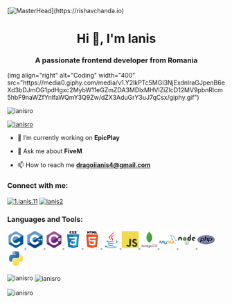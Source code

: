 [![MasterHead](https://1.bp.blogspot.com/-7A4WynwLsM...)](https://rishavchanda.io)
<h1 align="center">Hi 👋, I'm Ianis</h1>
<h3 align="center">A passionate frontend developer from Romania</h3>
(img align="right" alt="Coding" width="400" src="https://media0.giphy.com/media/v1.Y2lkPTc5MGI3NjExdnlraGJpenB6eXd3bDJmOG1pdHgxc2MybW11eGZmZDA3MDlxMHVlZiZlcD12MV9pbnRlcm5hbF9naWZfYnlfaWQmY3Q9Zw/dZX3AduGrY3uJ7qCsx/giphy.gif")

<p align="left"> <img src="https://komarev.com/ghpvc/?username=ianisro&label=Profile%20views&color=0e75b6&style=flat" alt="ianisro" /> </p>

<p align="left"> <a href="https://github.com/ryo-ma/github-profile-trophy"><img src="https://github-profile-trophy.vercel.app/?username=ianisro" alt="ianisro" /></a> </p>

- 🔭 I’m currently working on **EpicPlay**

- 💬 Ask me about **FiveM**

- 📫 How to reach me **dragoiianis4@gmail.com**

<h3 align="left">Connect with me:</h3>
<p align="left">
<a href="https://instagram.com/1.ianis.11" target="blank"><img align="center" src="https://raw.githubusercontent.com/rahuldkjain/github-profile-readme-generator/master/src/images/icons/Social/instagram.svg" alt="1.ianis.11" height="30" width="40" /></a>
<a href="https://www.youtube.com/c/ianis2" target="blank"><img align="center" src="https://raw.githubusercontent.com/rahuldkjain/github-profile-readme-generator/master/src/images/icons/Social/youtube.svg" alt="ianis2" height="30" width="40" /></a>
</p>

<h3 align="left">Languages and Tools:</h3>
<p align="left"> <a href="https://www.cprogramming.com/" target="_blank" rel="noreferrer"> <img src="https://raw.githubusercontent.com/devicons/devicon/master/icons/c/c-original.svg" alt="c" width="40" height="40"/> </a> <a href="https://www.w3schools.com/cpp/" target="_blank" rel="noreferrer"> <img src="https://raw.githubusercontent.com/devicons/devicon/master/icons/cplusplus/cplusplus-original.svg" alt="cplusplus" width="40" height="40"/> </a> <a href="https://www.w3schools.com/cs/" target="_blank" rel="noreferrer"> <img src="https://raw.githubusercontent.com/devicons/devicon/master/icons/csharp/csharp-original.svg" alt="csharp" width="40" height="40"/> </a> <a href="https://www.w3schools.com/css/" target="_blank" rel="noreferrer"> <img src="https://raw.githubusercontent.com/devicons/devicon/master/icons/css3/css3-original-wordmark.svg" alt="css3" width="40" height="40"/> </a> <a href="https://www.w3.org/html/" target="_blank" rel="noreferrer"> <img src="https://raw.githubusercontent.com/devicons/devicon/master/icons/html5/html5-original-wordmark.svg" alt="html5" width="40" height="40"/> </a> <a href="https://www.java.com" target="_blank" rel="noreferrer"> <img src="https://raw.githubusercontent.com/devicons/devicon/master/icons/java/java-original.svg" alt="java" width="40" height="40"/> </a> <a href="https://developer.mozilla.org/en-US/docs/Web/JavaScript" target="_blank" rel="noreferrer"> <img src="https://raw.githubusercontent.com/devicons/devicon/master/icons/javascript/javascript-original.svg" alt="javascript" width="40" height="40"/> </a> <a href="https://www.mongodb.com/" target="_blank" rel="noreferrer"> <img src="https://raw.githubusercontent.com/devicons/devicon/master/icons/mongodb/mongodb-original-wordmark.svg" alt="mongodb" width="40" height="40"/> </a> <a href="https://www.mysql.com/" target="_blank" rel="noreferrer"> <img src="https://raw.githubusercontent.com/devicons/devicon/master/icons/mysql/mysql-original-wordmark.svg" alt="mysql" width="40" height="40"/> </a> <a href="https://nodejs.org" target="_blank" rel="noreferrer"> <img src="https://raw.githubusercontent.com/devicons/devicon/master/icons/nodejs/nodejs-original-wordmark.svg" alt="nodejs" width="40" height="40"/> </a> <a href="https://www.php.net" target="_blank" rel="noreferrer"> <img src="https://raw.githubusercontent.com/devicons/devicon/master/icons/php/php-original.svg" alt="php" width="40" height="40"/> </a> <a href="https://www.python.org" target="_blank" rel="noreferrer"> <img src="https://raw.githubusercontent.com/devicons/devicon/master/icons/python/python-original.svg" alt="python" width="40" height="40"/> </a> </p>

<p><img align="left" src="https://github-readme-stats.vercel.app/api/top-langs?username=ianisro&show_icons=true&locale=en&layout=compact" alt="ianisro" /></p>

<p>&nbsp;<img align="center" src="https://github-readme-stats.vercel.app/api?username=ianisro&show_icons=true&locale=en" alt="ianisro" /></p>

<p><img align="center" src="https://github-readme-streak-stats.herokuapp.com/?user=ianisro&" alt="ianisro" /></p>
